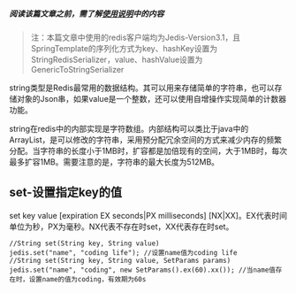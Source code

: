 ##### 阅读该篇文章之前，需了解[使用说明](使用说明.md)中的内容
> 注：本篇文章中使用的redis客户端均为Jedis-Version3.1，且SpringTemplate的序列化方式为key、hashKey设置为StringRedisSerializer，value、hashValue设置为GenericToStringSerializer

string类型是Redis最常用的数据结构。其可以用来存储简单的字符串，也可以存储对象的Json串，如果value是一个整数，还可以使用自增操作实现简单的计数器功能。

string在redis中的内部实现是字符数组。内部结构可以类比于java中的ArrayList，是可以修改的字符串，采用预分配冗余空间的方式来减少内存的频繁分配。当字符串的长度小于1MB时，扩容都是加倍现有的空间，大于1MB时，每次最多扩容1MB。需要注意的是，字符串的最大长度为512MB。

## set-设置指定key的值
set key value [expiration EX seconds|PX milliseconds] [NX|XX]。EX代表时间单位为秒，PX为毫秒。NX代表不存在时set，XX代表存在时set。  
	
	//String set(String key, String value)
    jedis.set("name", "coding life"); //设置name值为coding life
    //String set(String key, String value, SetParams params)
    jedis.set("name", "coding", new SetParams().ex(60).xx()); //当name值存在时，设置name的值为coding，有效期为60s






